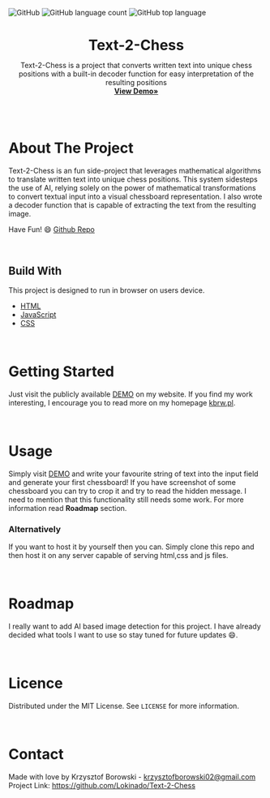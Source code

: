 <!--
+++
author = "Krzysztof Borowski"
title = "Text 2 Chess"
date = "2023-11-09"
description = "Text-2-Chess is a project that converts written text into unique chess positions with a built-in decoder function for easy interpretation of the resulting positions"
summary = "Text-2-Chess is a project that converts written text into unique chess positions with a built-in decoder function for easy interpretation of the resulting positions"
draft="false"
tags = [
    "html", 
    "javascript",
    "css",
]
categories = [
    "webdev",
]
+++
-->

![GitHub](https://img.shields.io/github/license/Lokinado/Text-2-Chess?style=for-the-badge)
![GitHub language count](https://img.shields.io/github/languages/count/Lokinado/Text-2-Chess?style=for-the-badge)
![GitHub top language](https://img.shields.io/github/languages/top/Lokinado/Text-2-Chess?style=for-the-badge)

<p align="center">
    <h1 align="center" style="border-bottom: none; margin-bottom: 0">
        <strong>
            Text-2-Chess
        </strong>
    </h1>

  <p align="center">
    Text-2-Chess is a project that converts written text into unique chess positions with a built-in decoder function for easy interpretation of the resulting positions
    <br />
    <a href="https://kbrw.pl/text2chess/"><strong>View Demo»</strong></a>
  </p>
</p>

<br><br>

# About The Project
Text-2-Chess is an fun side-project that leverages mathematical algorithms to translate written text into unique chess positions. This system sidesteps the use of AI, relying solely on the power of mathematical transformations to convert textual input into a visual chessboard representation. I also wrote a decoder function that is capable of extracting the text from the resulting image.

Have Fun! 😄
[Github Repo](https://kbrw.pl/text2chess/)

<br>

## Build With
This project is designed to run in browser on users device.
* [HTML](https://en.wikipedia.org/wiki/HTML)
* [JavaScript](https://en.wikipedia.org/wiki/JavaScript)
* [CSS](https://en.wikipedia.org/wiki/CSS)

<br>

# Getting Started
Just visit the publicly available [DEMO](https://kbrw.pl/text2chess/) on my website. If you find my work interesting, I encourage you to read more on my homepage [kbrw.pl](https://kbrw.pl/).

<br>

# Usage
Simply visit [DEMO](https://kbrw.pl/text2chess/) and write your favourite string of text into the input field and generate your first chessboard! If you have screenshot of some chessboard you can try to crop it and try to read the hidden message. I need to mention that this functionality still needs some work. For more information read **Roadmap** section. 

### Alternatively

If you want to host it by yourself then you can. Simply clone this repo and then host it on any server capable of serving html,css and js files.


<br>

# Roadmap
I really want to add AI based image detection for this project. I have already decided what tools I want to use so stay tuned for future updates 😄.

<br>

# Licence
Distributed under the MIT License. See `LICENSE` for more information.

<br>

# Contact
Made with love by Krzysztof Borowski - krzysztofborowski02@gmail.com
<br>
Project Link: https://github.com/Lokinado/Text-2-Chess
